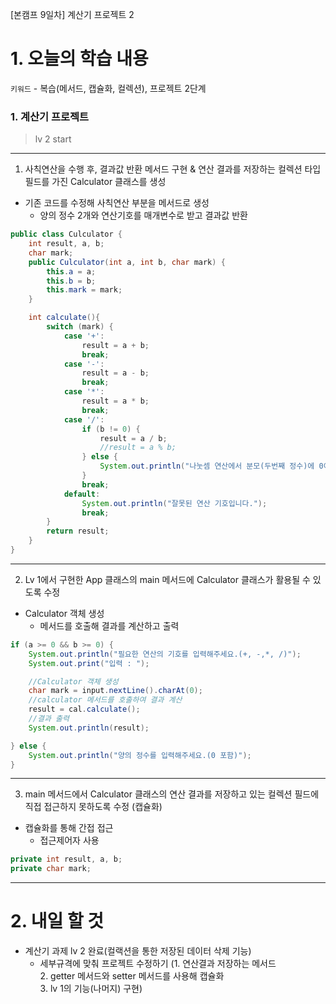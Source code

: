 [본캠프 9일차] 계산기 프로젝트 2

# 1. 오늘의 학습 내용
`키워드` - 복습(메서드, 캡슐화, 컬렉션), 프로젝트 2단계

### 1. 계산기 프로젝트
> lv 2 start
---
1. 사칙연산을 수행 후, 결과값 반환 메서드 구현 & 연산 결과를 저장하는 컬렉션 타입 필드를 가진 Calculator 클래스를 생성
- 기존 코드를 수정해 사칙연산 부분을 메서드로 생성
    - 양의 정수 2개와 연산기호를 매개변수로 받고 결과값 반환
```java
public class Culculator {
    int result, a, b;
    char mark;
    public Culculator(int a, int b, char mark) {
        this.a = a;
        this.b = b;
        this.mark = mark;
    }

    int calculate(){
        switch (mark) {
            case '+':
                result = a + b;
                break;
            case '-':
                result = a - b;
                break;
            case '*':
                result = a * b;
                break;
            case '/':
                if (b != 0) {
                    result = a / b;
                    //result = a % b;
                } else {
                    System.out.println("나눗셈 연산에서 분모(두번째 정수)에 0이 입력될 수 없습니다.“");
                }
                break;
            default:
                System.out.println("잘못된 연산 기호입니다.");
                break;
        }
        return result;
    }
}
```
---
2. Lv 1에서 구현한 App 클래스의 main 메서드에 Calculator 클래스가 활용될 수 있도록 수정
- Calculator 객체 생성
    - 메서드를 호출해 결과를 계산하고 출력
```java
if (a >= 0 && b >= 0) {
    System.out.println("필요한 연산의 기호를 입력해주세요.(+, -,*, /)");
    System.out.print("입력 : ");

    //Calculator 객체 생성
    char mark = input.nextLine().charAt(0);
    //calculator 메서드를 호출하여 결과 계산
    result = cal.calculate();
    //결과 출력
    System.out.println(result);

} else {
    System.out.println("양의 정수를 입력해주세요.(0 포함)");
}
```
---
3. main 메서드에서 Calculator 클래스의 연산 결과를 저장하고 있는 컬렉션 필드에 직접 접근하지 못하도록 수정 (캡슐화)
- 캡슐화를 통해 간접 접근
    - 접근제어자 사용
```java
private int result, a, b;
private char mark;
```
---
# 2. 내일 할 것
- 계산기 과제 lv 2 완료(컬랙션을 통한 저장된 데이터 삭제 기능)
    - 세부규격에 맞춰 프로젝트 수정하기
        (1. 연산결과 저장하는 메서드  
        2. getter 메서드와 setter 메서드를 사용해 캡슐화  
        3. lv 1의 기능(나머지) 구현)

